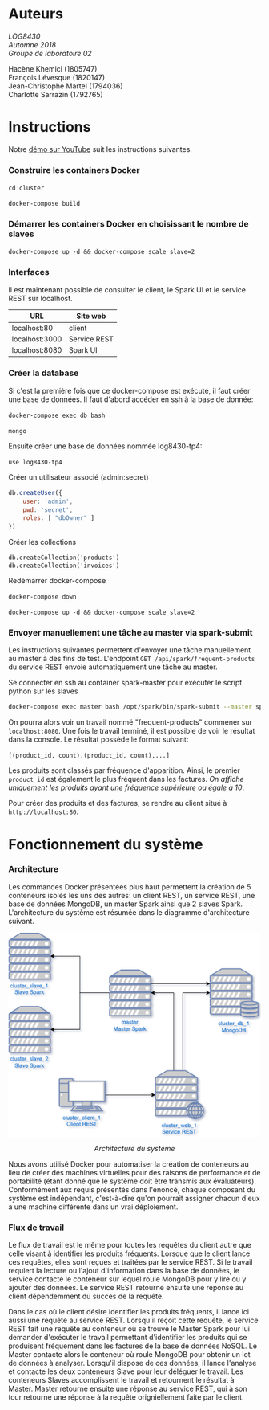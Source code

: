 # Auteurs
*LOG8430  
Automne 2018  
Groupe de laboratoire 02*

Hacène Khemici (1805747)  
François Lévesque (1820147)  
Jean-Christophe Martel (1794036)  
Charlotte Sarrazin (1792765)

# Instructions

Notre [démo sur YouTube](https://www.youtube.com/watch?v=XIPSXyRRPLA) suit les instructions suivantes.

### Construire les containers Docker

`cd cluster`

`docker-compose build`

### Démarrer les containers Docker en choisissant le nombre de slaves

`docker-compose up -d && docker-compose scale slave=2`

### Interfaces
Il est maintenant possible de consulter le client, le Spark UI et le service REST sur localhost.

| URL               | Site web      | 
| ----------------- | ------------- | 
| localhost:80      | client        | 
| localhost:3000    | Service REST  |
| localhost:8080    | Spark UI      |

### Créer la database
Si c'est la première fois que ce docker-compose est exécuté, il faut créer une base de données. Il faut d'abord accéder en ssh à la base de donnée:

`docker-compose exec db bash`

`mongo`

Ensuite créer une base de données nommée log8430-tp4:

`use log8430-tp4`

Créer un utilisateur associé (admin:secret)

```js
db.createUser({
    user: 'admin',
    pwd: 'secret',
    roles: [ "dbOwner" ]
})
```

Créer les collections

```
db.createCollection('products')
db.createCollection('invoices')
```

Redémarrer docker-compose

`docker-compose down`

`docker-compose up -d && docker-compose scale slave=2`

### Envoyer manuellement une tâche au master via spark-submit

Les instructions suivantes permettent d'envoyer une tâche manuellement au master à des fins de test. L'endpoint `GET /api/spark/frequent-products` du service REST envoie automatiquement une tâche au master.

Se connecter en ssh au container spark-master pour exécuter le script python sur les slaves 

```bash
docker-compose exec master bash /opt/spark/bin/spark-submit --master spark://master:7077 --packages org.mongodb.spark:mongo-spark-connector_2.11:2.3.1 /opt/spark/tasks/FrequentProducts.py
```

On pourra alors voir un travail nommé "frequent-products" commener sur `localhost:8080`. Une fois le travail terminé, il est possible de voir le résultat dans la console. Le résultat possède le format suivant:

`[(product_id, count),(product_id, count),...]`

Les produits sont classés par fréquence d'apparition. Ainsi, le premier `product_id` est également le plus fréquent dans les factures. *On affiche uniquement les produits ayant une fréquence supérieure ou égale à 10*.

Pour créer des produits et des factures, se rendre au client situé à `http://localhost:80`.

# Fonctionnement du système

### Architecture

Les commandes Docker présentées plus haut permettent la création de 5 conteneurs isolés les uns des autres: un client REST, un service REST, une base de données MongoDB, un master Spark ainsi que 2 slaves Spark. L'architecture du système est résumée dans le diagramme d'architecture suivant.

<p align="center"> 
    <img align="center" src="clusterDiagram.png" alt="Diagramme d'architecture">
</p>
<p align="center"> 
    <i>Architecture du système</i>
</p>

Nous avons utilisé Docker pour automatiser la création de conteneurs au lieu de créer des machines virtuelles pour des raisons de performance et de portabilité (étant donné que le système doit être transmis aux évaluateurs). Conformément aux requis présentés dans l'énoncé, chaque composant du système est indépendant, c'est-à-dire qu'on pourrait assigner chacun d'eux à une machine différente dans un vrai déploiement.

### Flux de travail

Le flux de travail est le même pour toutes les requêtes du client autre que celle visant à identifier les produits fréquents. Lorsque que le client lance ces requêtes, elles sont reçues et traitées par le service REST. Si le travail requiert la lecture ou l'ajout d'information dans la base de données, le service contacte le conteneur sur lequel roule MongoDB pour y lire ou y ajouter des données. Le service REST retourne ensuite une réponse au client dépendemment du succès de la requête.

Dans le cas où le client désire identifier les produits fréquents, il lance ici aussi une requête au service REST. Lorsqu'il reçoit cette requête, le service REST fait une requête au conteneur où se trouve le Master Spark pour lui demander d'exécuter le travail permettant d'identifier les produits qui se produisent fréquement dans les factures de la base de données NoSQL. Le Master contacte alors le conteneur où roule MongoDB pour obtenir un lot de données à analyser. Lorsqu'il dispose de ces données, il lance l'analyse et contacte les deux conteneurs Slave pour leur déléguer le travail. Les conteneurs Slaves accomplissent le travail et retournent le résultat à Master. Master retourne ensuite une réponse au service REST, qui à son tour retourne une réponse à la requête origniellement faite par le client. 

